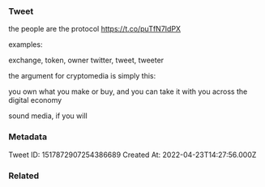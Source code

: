 ### Tweet
the people are the protocol https://t.co/puTfN7IdPX

examples:

exchange, token, owner
twitter, tweet, tweeter

the argument for cryptomedia is simply this:

you own what you make or buy, and you can take it with you across the digital economy

sound media, if you will

### Metadata
Tweet ID: 1517872907254386689
Created At: 2022-04-23T14:27:56.000Z

### Related

